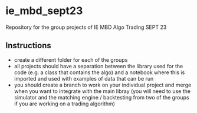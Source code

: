# ie_mbd_sept23
Repository for the group projects of IE MBD Algo Trading SEPT 23

## Instructions
- create a different folder for each of the groups
- all projects should have a separation between the library used for the code (e.g. a class that contains the algo) and a notebook where this is imported and used with examples of data that can be run
- you should create a branch to work on your individual project and merge when you want to integrate with the main libray (you will need to use the simulator and the matching engine / backtesting from two of the groups if you are working on a trading algorithm)
